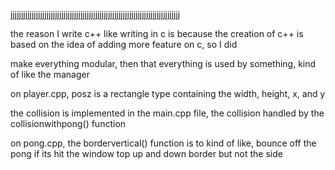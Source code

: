 jjjjjjjjjjjjjjjjjjjjjjjjjjjjjjjjjjjjjjjjjjjjjjjjjjjjjjjjjjjjjjjjjjjjjjjjjjjjjjjj

the reason I write c++ like writing in c is because the creation of c++ is
based on the idea of adding more feature on c, so I did

make everything modular, then that everything is used by something, kind of like
the manager

on player.cpp, posz is a rectangle type containing the width, height, x, and y

the collision is implemented in the main.cpp file, the collision handled by the
collisionwithpong() function

on pong.cpp, the bordervertical() function is to kind of like, bounce off the
pong if its hit the window top up and down border but not the side